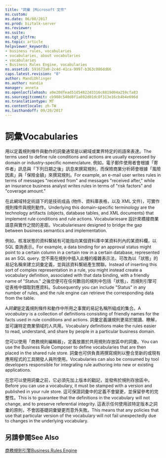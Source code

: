 ```yaml
---
title: "詞彙 |Microsoft 文件"
ms.custom: 
ms.date: 06/08/2017
ms.prod: biztalk-server
ms.reviewer: 
ms.suite: 
ms.tgt_pltfrm: 
ms.topic: article
helpviewer_keywords:
- business rules, vocabularies
- vocabularies, about vocabularies
- vocabularies
- Business Rules Engine, vocabularies
ms.assetid: 591673a0-2c4d-41ca-9997-b363c086dd66
caps.latest.revision: "8"
author: MandiOhlinger
ms.author: mandia
manager: anneta
ms.openlocfilehash: a9e20dfead51d54822d3316c8819d04a259cfa83
ms.sourcegitcommit: cb908c540d8f1a692d01dc8f313e16cb4b4e696d
ms.translationtype: MT
ms.contentlocale: zh-TW
ms.lasthandoff: 09/20/2017
---
```

# <a name="vocabularies"></a><span data-ttu-id="fdf15-102">詞彙</span><span class="sxs-lookup"><span data-stu-id="fdf15-102">Vocabularies</span></span>
<span data-ttu-id="fdf15-103">用以定義規則條件與動作的詞彙通常是以網域或業界特定的術語來表達。</span><span class="sxs-lookup"><span data-stu-id="fdf15-103">The terms used to define rule conditions and actions are usually expressed by domain or industry-specific nomenclature.</span></span> <span data-ttu-id="fdf15-104">例如，電子郵件使用者會根據「寄件者」訊息與「下列日期之後」訊息來撰寫規則，而保險商業分析師會根據「風險因素」與「保險金額」來撰寫規則。</span><span class="sxs-lookup"><span data-stu-id="fdf15-104">For example, an e-mail user writes rules in terms of messages "received from" and messages "received after," while an insurance business analyst writes rules in terms of "risk factors" and "coverage amount."</span></span>  
  
 <span data-ttu-id="fdf15-105">在此網域特定術語下的是技術成品 (物件、資料庫表格，以及 XML 文件)，可實作規則條件與規則動作。</span><span class="sxs-lookup"><span data-stu-id="fdf15-105">Underlying this domain-specific terminology are the technology artifacts (objects, database tables, and XML documents) that implement rule conditions and rule actions.</span></span> <span data-ttu-id="fdf15-106">Vocabulariesare 設計來橋接商業語意與實作之間的差距。</span><span class="sxs-lookup"><span data-stu-id="fdf15-106">Vocabulariesare designed to bridge the gap between business semantics and implementation.</span></span>  
  
 <span data-ttu-id="fdf15-107">例如，核准狀態的資料繫結有可能指向某個資料庫中某資料列內的某資料欄，以 SQL 查詢表示。</span><span class="sxs-lookup"><span data-stu-id="fdf15-107">For example, a data binding for an approval status might point to a certain column in a certain row in a certain database, represented as an SQL query.</span></span> <span data-ttu-id="fdf15-108">您不需在規則中插入此種的複雜表示法，可改為以「狀態」的易記名稱來建立詞彙定義，並與該資料繫結產生關聯。</span><span class="sxs-lookup"><span data-stu-id="fdf15-108">Instead of inserting this sort of complex representation in a rule, you might instead create a vocabulary definition, associated with that data binding, with a friendly name of "Status."</span></span> <span data-ttu-id="fdf15-109">之後您便可在任何數目的規則中包括「狀態」，而規則引擎可從表格中擷取對應資料。</span><span class="sxs-lookup"><span data-stu-id="fdf15-109">Subsequently you can include "Status" in any number of rules, and the rule engine can retrieve the corresponding data from the table.</span></span>  
  
 <span data-ttu-id="fdf15-110">A*詞彙*是定義規則條件和動作中所用之事實的易記名稱所組成的集合。</span><span class="sxs-lookup"><span data-stu-id="fdf15-110">A *vocabulary* is a collection of definitions consisting of friendly names for the facts used in rule conditions and actions.</span></span> <span data-ttu-id="fdf15-111">詞彙定義讓規則更易於閱讀、瞭解，並可讓特定商業領域的人共用。</span><span class="sxs-lookup"><span data-stu-id="fdf15-111">Vocabulary definitions make the rules easier to read, understand, and share by people in a particular business domain.</span></span>  
  
 <span data-ttu-id="fdf15-112">您可以使用「商務規則編輯器」，定義放置於共用規則存放區中的詞彙。</span><span class="sxs-lookup"><span data-stu-id="fdf15-112">You can use the Business Rule Composer to define vocabularies that are then placed in the shared rule store.</span></span> <span data-ttu-id="fdf15-113">詞彙也可供負責將撰寫規則以整合至新的或現有應用程式的工具開發人員所使用。</span><span class="sxs-lookup"><span data-stu-id="fdf15-113">Vocabularies can also be consumed by tool developers responsible for integrating rule authoring into new or existing applications.</span></span>  
  
 <span data-ttu-id="fdf15-114">在您可以使用詞彙之前，它必須先加上版本的戳記，並發佈於規則存放區中。</span><span class="sxs-lookup"><span data-stu-id="fdf15-114">Before you can use a vocabulary, it must be stamped with a version and published in your rule store.</span></span> <span data-ttu-id="fdf15-115">這可保證詞彙中的定義不會變更，並保留參考的完整性。</span><span class="sxs-lookup"><span data-stu-id="fdf15-115">This is to guarantee that the definitions in the vocabulary will not change, and to preserve referential integrity.</span></span> <span data-ttu-id="fdf15-116">這表示任何使用該特定版本之詞彙的原則，不會因基礎詞彙變更而意外失敗。</span><span class="sxs-lookup"><span data-stu-id="fdf15-116">This means that any policies that use that particular version of the vocabulary will not fail unexpectedly due to changes in the underlying vocabulary.</span></span>  
  
## <a name="see-also"></a><span data-ttu-id="fdf15-117">另請參閱</span><span class="sxs-lookup"><span data-stu-id="fdf15-117">See Also</span></span>  
 [<span data-ttu-id="fdf15-118">商務規則引擎</span><span class="sxs-lookup"><span data-stu-id="fdf15-118">Business Rules Engine</span></span>](../core/business-rules-engine.md)